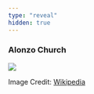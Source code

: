 ```yaml
---
type: "reveal"
hidden: true
---
```

<section>
    <h3>Alonzo Church</h3>
    <img class="plain stretch" src="/images/410_8_church_wiki.jpg">
    <p class="imagecredit">Image Credit: <a href="https://en.wikipedia.org/wiki/File:Alonzo_Church.jpg">Wikipedia</a></p>
</section>
